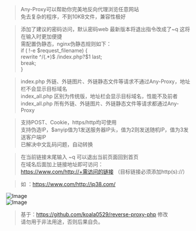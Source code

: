 > Any-Proxy可以帮助你完美地反向代理浏览任意网站  
> 免去复杂的程序，不到10KB文件，兼容性极好  
  
> 添加了建议的密码访问，默认密码web
> 最新版本将退出指令改成了~q 这将在输入时更加便捷  
> 需配置伪静态，nginx伪静态规则如下：  
> if ( !-e $request_filename) {  
>     rewrite ^/(.*)$ /index.php?$1 last;  
>     break;  
> }  
  
> index.php 外链、外链图片、外链静态文件等请求不通过Any-Proxy，地址栏不会显示目标域名  
> index_all.php 区别为传统版，地址栏会显示目标域名，性能不及前者  
> index_all.php 所有外链、外链图片、外链静态文件等请求都通过Any-Proxy
  
> 支持POST、Cookie，https/http均可使用  
> 支持伪造IP，$anyip值为1发送服务器IP头，值为2则发送随机IP，值为3发送客户端IP  
> 已解决中文乱码问题，自动转换  
  
> 在当前链接末尾输入 ~q 可以退出当前页面回到首页  
> 在域名后面加上链接地址即可访问：  
> https://www.com/http://+需访问的链接 （目标链接必须添加http(s)://）  
  
> 如 ：https://www.com/http://ip38.com/  
  
![Image](https://p.pstatp.com/origin/fe81000376fc445be379)  
![Image](https://p.pstatp.com/origin/137b90001905c99862df3)  

> 基于：https://github.com/koala0529/reverse-proxy-php 修改  
> 请勿用于非法用途，否则后果自负。

